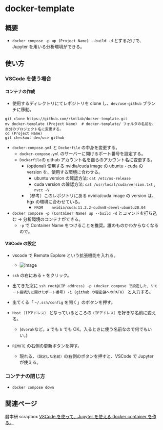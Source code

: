 # docker-template

## 概要

- `docker compose -p up (Project Name) --build -d` とするだけで、Jupyter を用いる分析環境ができる。

## 使い方
### VSCode を使う場合

#### コンテナの作成

- 使用するディレクトリにてレポジトリを clone し、`dev/use-github` ブランチに移動。

```
git clone https://github.com/rkmtlab/docker-template.git
mv docker-template (Project Name)  # docker-template/ フォルダの名前を、自分のプロジェクト名に変更する。
cd (Project Name)
git checkout dev/use-github
```

- `docker-compose.yml` と `Dockerfile` の中身を変更する。
  - `docker-compose.yml` のサーバーに開けるポート番号を設定する。
  - `Dockerfile`の github アカウント名を自らのアカウント名に変更する。
    - (optional) 使用する nvidia/cuda image の ubuntu・cuda の version を、使用する環境に合わせる。
      - ubuntu version の確認方法: `cat /etc/os-release`
      - cuda version  の確認方法: `cat /usr/local/cuda/version.txt` , `nvcc -V`
    - （参考）このレポジトリにある nvidia/cuda image の version は、 hgx の環境に合わせている。
      - `FROM    nvidia/cuda:11.2.2-cudnn8-devel-ubuntu20.04`
- `docker compose -p (Container Name) up --build -d` とコマンドを打ち込む -> 分析環境のコンテナができる。
  - `-p` で Container Name をつけることを推奨。誰のものかわからなくなるので。

#### VSCode の設定

- vscode で Remote Explore という拡張機能を入れる。

  - ![image](https://user-images.githubusercontent.com/64390823/209894093-3fcbb271-33b2-4bf4-896f-1826f282cb71.png)

- `ssh` の右にある `+` をクリック。
- 出てきた窓に `ssh root@(IP address) -p (docker compose で設定した、リモート接続先に開けたポート番号) -i (github の秘密鍵へのPATH) ` と入力する。
- 出てくる「 `~/.ssh/config` を開く」のボタンを押す。

- `Host (IPアドレス）` となっているところの `(IPアドレス）`を好きな名前に変える。
  - (`dvorak`など。`a` でも `b` でも OK。入るときに使う名前なので何でもいい。)
- `REMOTE` の右側の更新ボタンを押す。
  - 現れる、`（設定した名前）`の右側のボタンを押すと、VSCode で Jupyter が使える。

### コンテナの閉じ方

- `docker compose down`


## 関連ページ

暦本研 scrapbox
[VSCode を使って、Jupyter を使える docker container を作る。](https://scrapbox.io/rkmtlab/VSCode_%E3%82%92%E4%BD%BF%E3%81%A3%E3%81%A6%E3%80%81Jupyter_%E3%82%92%E4%BD%BF%E3%81%88%E3%82%8B_docker_container_%E3%82%92%E4%BD%9C%E3%82%8B%E3%80%82)
